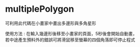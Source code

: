 # multiplePolygon

可利用此代碼在小畫家中畫出多邊形與多角星形  

使用方法 : 在輸入幾邊形後移至小畫家的頁面，5秒後會開始自動畫，  
若中途產生預料外的錯誤可將滑鼠移至螢幕的四個角落即可停止程式
